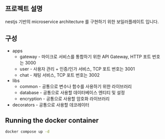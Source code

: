 ## 프로젝트 설명

nestjs 기반의 microservice architecture 를 구현하기 위한 보일러플레이트 입니다.

## 구성
- apps
  - gateway - 마이크로 서비스를 통합하기 위한 API Gateway, HTTP 포트 번호는 3000
  - user - 사용자 관리 + 인증/인가 서비스, TCP 포트 번호는 3001
  - chat - 채팅 서비스, TCP 포트 번호는 3002
- libs
  - common - 공통으로 변수나 함수를 사용하기 위한 라이브러리
  - database - 공통으로 사용할 데이터베이스 엔티티 및 설정
  - encryption - 공통으로 사용할 암호화 라이브러리
- decorators - 공통으로 사용할 데코레이터

## Running the docker container

```bash
docker compose up -d
```

